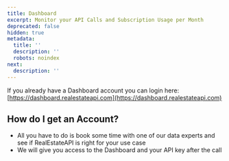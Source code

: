 ```yaml
---
title: Dashboard
excerpt: Monitor your API Calls and Subscription Usage per Month
deprecated: false
hidden: true
metadata:
  title: ''
  description: ''
  robots: noindex
next:
  description: ''
---
```

If you already have a Dashboard account you can login here: [https://dashboard.realestateapi.com](https://dashboard.realestateapi.com)

## How do I get an Account?

* All you have to do is book some time with one of our data experts and see if RealEstateAPI is right for your use case
* We will give you access to the Dashboard and your API key after the call
